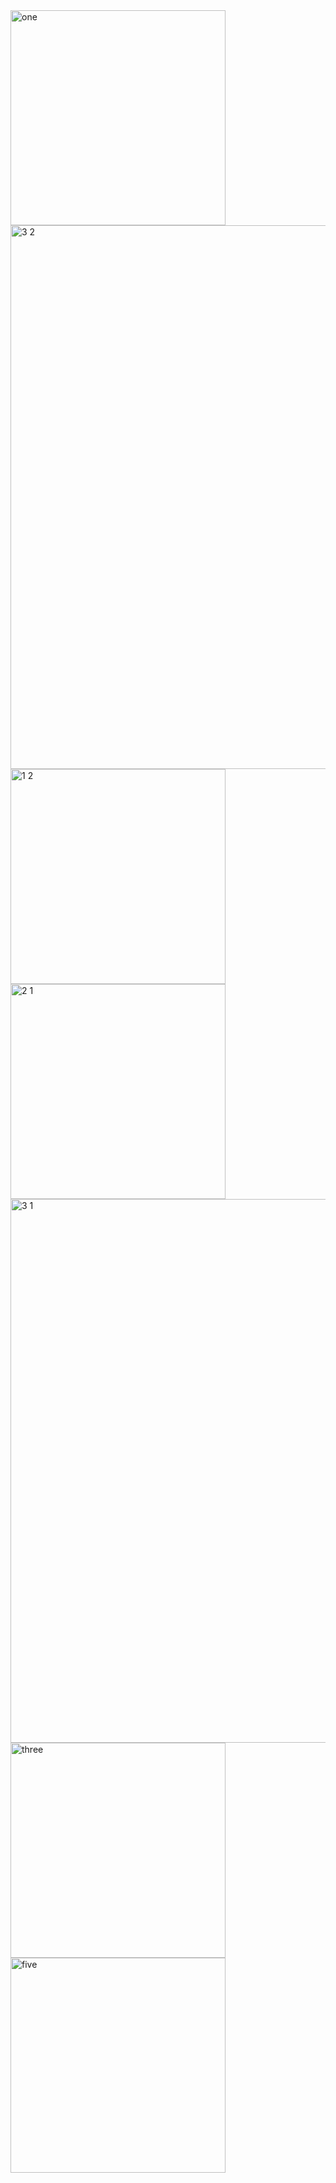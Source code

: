 <img width="344" alt="one" src="https://user-images.githubusercontent.com/49156359/138561069-69c83d79-443b-417e-b0aa-1c864a2b5197.png">
<img width="870" alt="3 2" src="https://user-images.githubusercontent.com/49156359/141839498-da0d7399-9b8d-4e0c-961d-ca14b32ec4b2.png">
<img width="344" alt="1 2" src="https://user-images.githubusercontent.com/49156359/141839463-3b5ec10f-5cd8-4283-81b3-bb5dccc066c9.png">
<img width="344" alt="2 1" src="https://user-images.githubusercontent.com/49156359/141839485-3d9b2c03-da2e-4c62-be84-5a53cc639697.png">
<img width="870" alt="3 1" src="https://user-images.githubusercontent.com/49156359/141839488-889f2007-34b5-448c-a243-394111b58452.png">
<img width="344" alt="three" src="https://user-images.githubusercontent.com/49156359/142254305-656b5fb1-bb7f-4d64-8608-a71c011beeb5.png">
<img width="344" alt="five" src="https://user-images.githubusercontent.com/49156359/142488726-bcf93b89-33f3-4226-ad26-6757f87c1632.png">
